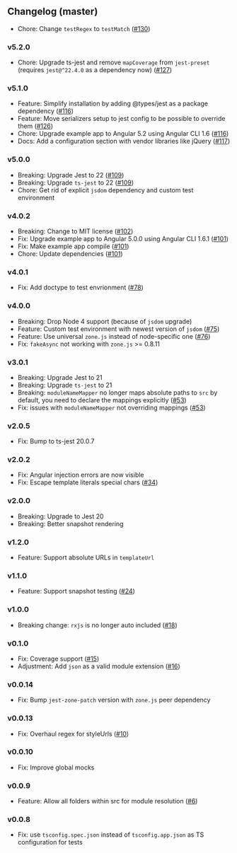 ## Changelog (master)

* Chore: Change `testRegex` to `testMatch` ([#130](https://github.com/thymikee/jest-preset-angular/pull/130))

### v5.2.0

* Chore: Upgrade ts-jest and remove `mapCoverage` from `jest-preset` (requires `jest@^22.4.0` as a dependency now) ([#127](https://github.com/thymikee/jest-preset-angular/pull/127))

### v5.1.0

* Feature: Simplify installation by adding @types/jest as a package dependency ([#116](https://github.com/thymikee/jest-preset-angular/pull/116))
* Feature: Move serializers setup to jest config to be possible to override them ([#126](https://github.com/thymikee/jest-preset-angular/pull/126))
* Chore: Upgrade example app to Angular 5.2 using Angular CLI 1.6 ([#116](https://github.com/thymikee/jest-preset-angular/pull/116))
* Docs: Add a configuration section with vendor libraries like jQuery ([#117](https://github.com/thymikee/jest-preset-angular/pull/117))

### v5.0.0

* Breaking: Upgrade Jest to 22 ([#109](https://github.com/thymikee/jest-preset-angular/pull/109))
* Breaking: Upgrade `ts-jest` to 22 ([#109](https://github.com/thymikee/jest-preset-angular/pull/109))
* Chore: Get rid of explicit `jsdom` dependency and custom test environment

### v4.0.2

* Breaking: Change to MIT license ([#102](https://github.com/thymikee/jest-preset-angular/pull/102))
* Fix: Upgrade example app to Angular 5.0.0 using Angular CLI 1.6.1 ([#101](https://github.com/thymikee/jest-preset-angular/pull/101))
* Fix: Make example app compile ([#101](https://github.com/thymikee/jest-preset-angular/pull/101))
* Chore: Update dependencies ([#101](https://github.com/thymikee/jest-preset-angular/pull/101))

### v4.0.1

* Fix: Add doctype to test envrionment ([#78](https://github.com/thymikee/jest-preset-angular/pull/78))

### v4.0.0

* Breaking: Drop Node 4 support (because of `jsdom` upgrade)
* Feature: Custom test environment with newest version of `jsdom` ([#75](https://github.com/thymikee/jest-preset-angular/pull/75))
* Feature: Use universal `zone.js` instead of node-specific one ([#76](https://github.com/thymikee/jest-preset-angular/pull/76))
* Fix: `fakeAsync` not working with `zone.js` >= 0.8.11

### v3.0.1

* Breaking: Upgrade Jest to 21
* Breaking: Upgrade `ts-jest` to 21
* Breaking: `moduleNameMapper` no longer maps absolute paths to `src` by default, you need to declare the mappings explicitly ([#53](https://github.com/thymikee/jest-preset-angular/pull/53))
* Fix: issues with `moduleNameMapper` not overriding mappings ([#53](https://github.com/thymikee/jest-preset-angular/pull/53))

### v2.0.5

* Fix: Bump to ts-jest 20.0.7

### v2.0.2

* Fix: Angular injection errors are now visible
* Fix: Escape template literals special chars ([#34](https://github.com/thymikee/jest-preset-angular/pull/34))

### v2.0.0

* Breaking: Upgrade to Jest 20
* Breaking: Better snapshot rendering

### v1.2.0

* Feature: Support absolute URLs in `templateUrl`

### v1.1.0

* Feature: Support snapshot testing ([#24](https://github.com/thymikee/jest-preset-angular/pull/24))

### v1.0.0

* Breaking change: `rxjs` is no longer auto included ([#18](https://github.com/thymikee/jest-preset-angular/pull/18))

### v0.1.0

* Fix: Coverage support ([#15](https://github.com/thymikee/jest-preset-angular/pull/15))
* Adjustment: Add `json` as a valid module extension ([#16](https://github.com/thymikee/jest-preset-angular/pull/16))

### v0.0.14

* Fix: Bump `jest-zone-patch` version with `zone.js` peer dependency

### v0.0.13

* Fix: Overhaul regex for styleUrls ([#10](https://github.com/thymikee/jest-preset-angular/pull/10))

### v0.0.10

* Fix: Improve global mocks

### v0.0.9

* Feature: Allow all folders within src for module resolution ([#6](https://github.com/thymikee/jest-preset-angular/pull/6))

### v0.0.8

* Fix: use `tsconfig.spec.json` instead of `tsconfig.app.json` as TS configuration for tests
